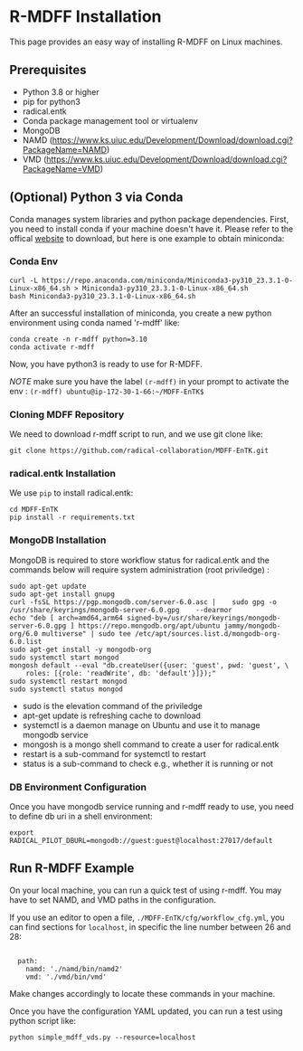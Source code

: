 # R-MDFF Installation

This page provides an easy way of installing R-MDFF on Linux machines.

## Prerequisites

- Python 3.8 or higher
- pip for python3
- radical.entk
- Conda package management tool or virtualenv
- MongoDB
- NAMD (https://www.ks.uiuc.edu/Development/Download/download.cgi?PackageName=NAMD)
- VMD (https://www.ks.uiuc.edu/Development/Download/download.cgi?PackageName=VMD)

## (Optional) Python 3 via Conda

Conda manages system libraries and python package dependencies. First, you need to install conda if your machine doesn't have it. Please refer to the offical [website](https://docs.conda.io/en/latest/miniconda.html#linux-installers) to download, but here is one example to obtain miniconda:

### Conda Env

```
curl -L https://repo.anaconda.com/miniconda/Miniconda3-py310_23.3.1-0-Linux-x86_64.sh > Miniconda3-py310_23.3.1-0-Linux-x86_64.sh
bash Miniconda3-py310_23.3.1-0-Linux-x86_64.sh
```

After an successful installation of miniconda, you create a new python environment using conda named 'r-mdff' like:

```
conda create -n r-mdff python=3.10
conda activate r-mdff
``` 

Now, you have python3 is ready to use for R-MDFF.

*NOTE* make sure you have the label `(r-mdff)` in your prompt to activate the env : `(r-mdff) ubuntu@ip-172-30-1-66:~/MDFF-EnTK$`

### Cloning MDFF Repository

We need to download r-mdff script to run, and we use git clone like:

```
git clone https://github.com/radical-collaboration/MDFF-EnTK.git
```

### radical.entk Installation

We use `pip` to install radical.entk:

```
cd MDFF-EnTK
pip install -r requirements.txt
```

### MongoDB Installation

MongoDB is required to store workflow status for radical.entk and the commands below will require system administration (root priviledge) :

```
sudo apt-get update
sudo apt-get install gnupg
curl -fsSL https://pgp.mongodb.com/server-6.0.asc |    sudo gpg -o /usr/share/keyrings/mongodb-server-6.0.gpg    --dearmor
echo "deb [ arch=amd64,arm64 signed-by=/usr/share/keyrings/mongodb-server-6.0.gpg ] https://repo.mongodb.org/apt/ubuntu jammy/mongodb-org/6.0 multiverse" | sudo tee /etc/apt/sources.list.d/mongodb-org-6.0.list
sudo apt-get install -y mongodb-org
sudo systemctl start mongod
mongosh default --eval "db.createUser({user: 'guest', pwd: 'guest', \
    roles: [{role: 'readWrite', db: 'default'}]});"
sudo systemctl restart mongod
sudo systemctl status mongod
```

- sudo is the elevation command of the priviledge
- apt-get update is refreshing cache to download
- systemctl is a daemon manage on Ubuntu and use it to manage mongodb service
- mongosh is a mongo shell command to create a user for radical.entk
- restart is a sub-command for systemctl to restart
- status is a sub-command to check e.g., whether it is running or not

### DB Environment Configuration

Once you have mongodb service running and r-mdff ready to use, you need to define db uri in a shell environment:

```
export RADICAL_PILOT_DBURL=mongodb://guest:guest@localhost:27017/default
```

## Run R-MDFF Example

On your local machine, you can run a quick test of using r-mdff. You may have to set NAMD, and VMD paths in the configuration.

If you use an editor to open a file, `./MDFF-EnTK/cfg/workflow_cfg.yml`, you can find sections for `localhost`, in specific the line number between 26 and 28:

```

  path:
    namd: './namd/bin/namd2'
    vmd: './vmd/bin/vmd'
```

Make changes accordingly to locate these commands in your machine.

Once you have the configuration YAML updated, you can run a test using python script like:

```
python simple_mdff_vds.py --resource=localhost
```
